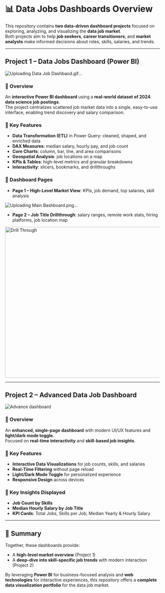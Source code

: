 # 📊 Data Jobs Dashboards Overview

This repository contains **two data-driven dashboard projects** focused on exploring, analyzing, and visualizing the **data job market**.  
Both projects aim to help **job seekers**, **career transitioners**, and **market analysts** make informed decisions about roles, skills, salaries, and trends.

---

## **Project 1 – Data Jobs Dashboard (Power BI)**
![Uploading Data Job Dashbaod.gif…]()

### 📌 Overview

An **interactive Power BI dashboard** using a **real-world dataset of 2024 data science job postings**.  
The project centralizes scattered job market data into a single, easy-to-use interface, enabling trend discovery and salary comparison.

### 🔹 Key Features
- **Data Transformation (ETL)** in Power Query: cleaned, shaped, and enriched data
- **DAX Measures**: median salary, hourly pay, and job count
- **Core Charts**: column, bar, line, and area comparisons
- **Geospatial Analysis**: job locations on a map
- **KPIs & Tables**: high-level metrics and granular breakdowns
- **Interactivity**: slicers, bookmarks, and drillthroughs

### 📍 Dashboard Pages
- **Page 1 – High-Level Market View**: KPIs, job demand, top salaries, skill analysis

![Uploading Main Bashboard.png…]()

- **Page 2 – Job Title Drillthrough**: salary ranges, remote work stats, hiring platforms, job location map
<img width="922" height="492" alt="Drill Through" src="https://github.com/user-attachments/assets/5b49bf70-34bf-4389-9559-2d1ccf299bdf" />

---

## **Project 2 – Advanced Data Job Dashboard**
![Advance dashboard](https://github.com/user-attachments/assets/c56a0c6e-e881-4fc9-afaa-5af0d66eaf00)

### 📌 Overview
An **enhanced, single-page dashboard** with modern UI/UX features and **light/dark mode toggle**.  
Focused on **real-time interactivity** and **skill-based job insights**.

### 🔹 Key Features
- **Interactive Data Visualizations** for job counts, skills, and salaries
- **Real-Time Filtering** without page reload
- **Light/Dark Mode Toggle** for personalized experience
- **Responsive Design** across devices

### 📍 Key Insights Displayed
- **Job Count by Skills**
- **Median Hourly Salary by Job Title**
- **KPI Cards**: Total Jobs, Skills per Job, Median Yearly & Hourly Salary

---

## 🎯 Summary
Together, these dashboards provide:
- A **high-level market overview** (Project 1)  
- A **deep-dive into skill-specific job trends** with modern interaction (Project 2)  

By leveraging **Power BI** for business-focused analysis and **web technologies** for interactive experiences, this repository offers a **complete data visualization portfolio** for the data job market.
